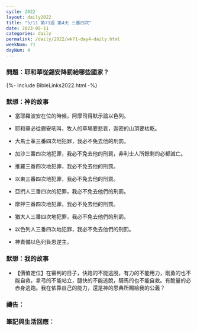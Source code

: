 ```yaml
---
cycle: 2022
layout: daily2022
title: "5/11 第71週 第4天 三番四次"
date: 2023-05-11
categories: daily
permalink: /daily/2022/wk71-day4-daily.html
weekNum: 71
dayNum: 4
---
```


### 問題：耶和華從錫安降罰給哪些國家？

{%- include BibleLinks2022.html -%}

### 默想：神的故事
+ 當耶羅波安在位的時候，阿摩司得默示論以色列。

+ 耶和華必從錫安吼叫，牧人的草場要悲哀，迦密的山頂要枯乾。

+ 大馬士革三番四次地犯罪，我必不免去他的刑罰。

+ 加沙三番四次地犯罪，我必不免去他的刑罰，非利士人所餘剩的必都滅亡。

+ 推羅三番四次地犯罪，我必不免去他的刑罰。

+ 以東三番四次地犯罪，我必不免去他的刑罰。

+ 亞捫人三番四次的犯罪，我必不免去他們的刑罰。

+ 摩押三番四次地犯罪，我必不免去他的刑罰。

+ 猶大人三番四次地犯罪，我必不免去他們的刑罰。

+ 以色列人三番四次地犯罪，我必不免去他們的刑罰。

+ 神責備以色列負恩逆主。


### 默想：我的故事
+ 【價值定位】在審判的日子，快跑的不能逃脫，有力的不能用力，剛勇的也不能自救，拿弓的不能站立，腿快的不能逃脫，騎馬的也不能自救。有膽量的必赤身逃跑。我在依靠自己的能力，還是神的恩典所賜給我的公義？


### 禱告：

### 筆記與生活回應：

